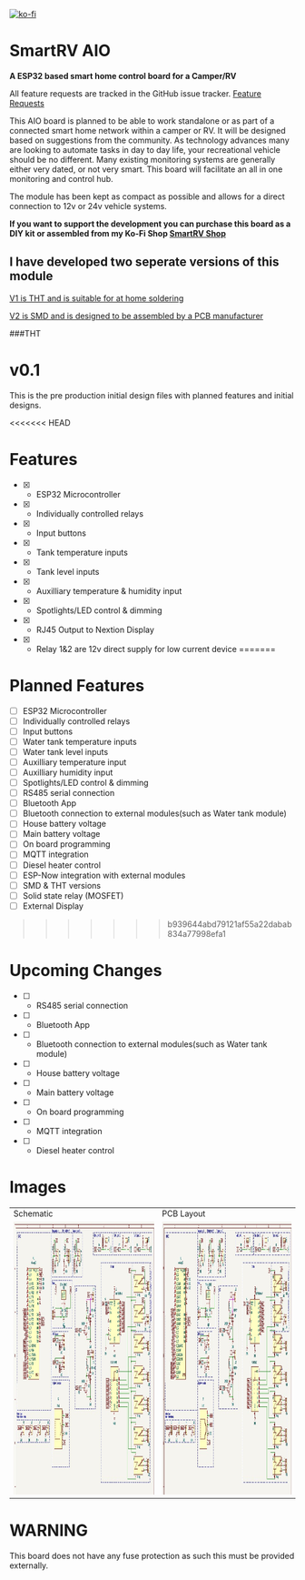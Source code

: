 [![ko-fi](https://ko-fi.com/img/githubbutton_sm.svg)](https://ko-fi.com/O5O4AKQ37)

# SmartRV AIO
**A ESP32 based smart home control board for a Camper/RV**

All feature requests are tracked in the GitHub issue tracker. 
[Feature Requests](https://github.com/RoBro92/feature-requests/issues)

This AIO board is planned to be able to work standalone or as part of a connected smart home network within a camper or RV. It will be designed based on suggestions from the community. As technology advances many are looking to automate tasks in day to day life, your recreational vehicle should be no different. Many existing monitoring systems are generally either very dated, or not very smart. This board will facilitate an all in one monitoring and control hub. 

The module has been kept as compact as possible and allows for a direct connection to 12v or 24v vehicle systems. 

**If you want to support the development you can purchase this board as a DIY kit or assembled from my Ko-Fi Shop [SmartRV Shop](https://ko-fi.com/smartrv/shop)**

## **I have developed two seperate versions of this module**

[V1 is THT and is suitable for at home soldering](#tht)

[V2 is SMD and is designed to be assembled by a PCB manufacturer](#smd)

###THT

# **v0.1**
This is the pre production initial design files with planned features and initial designs.

<<<<<<< HEAD
# **Features**
- [x] - ESP32 Microcontroller
- [x] - Individually controlled relays
- [x] - Input buttons 
- [x] - Tank temperature inputs
- [x] - Tank level inputs
- [x] - Auxilliary temperature & humidity input
- [x] - Spotlights/LED control & dimming
- [x] - RJ45 Output to Nextion Display
- [x] - Relay 1&2 are 12v direct supply for low current device 
=======
# **Planned Features**
- [ ] ESP32 Microcontroller
- [ ] Individually controlled relays
- [ ] Input buttons 
- [ ] Water tank temperature inputs
- [ ] Water tank level inputs
- [ ] Auxilliary temperature input
- [ ] Auxilliary humidity input
- [ ] Spotlights/LED control & dimming
- [ ] RS485 serial connection
- [ ] Bluetooth App
- [ ] Bluetooth connection to external modules(such as Water tank module)
- [ ] House battery voltage
- [ ] Main battery voltage
- [ ] On board programming
- [ ] MQTT integration
- [ ] Diesel heater control 
- [ ] ESP-Now integration with external modules
- [ ] SMD & THT versions
- [ ] Solid state relay (MOSFET)
- [ ] External Display
>>>>>>> b939644abd79121af55a22dabab834a77998efa1

# **Upcoming Changes**

- [ ] - RS485 serial connection
- [ ] - Bluetooth App
- [ ] - Bluetooth connection to external modules(such as Water tank module)
- [ ] - House battery voltage
- [ ] - Main battery voltage
- [ ] - On board programming
- [ ] - MQTT integration
- [ ] - Diesel heater control 

# **Images**

<table>
  <tr>
    <td>Schematic</td>
     <td>PCB Layout</td>
  </tr>
  <tr>
    <td><img src="THT/images/Schematic.jpg" height=480></td>
    <td><img src="THT/images/Schematic.jpg" height=480></td>
  </tr>
 </table>

# **WARNING**
This board does not have any fuse protection as such this must be provided externally.



